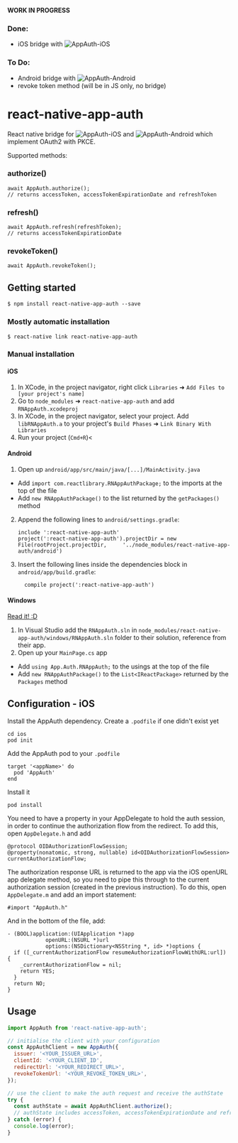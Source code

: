 **WORK IN PROGRESS**

### Done:
- iOS bridge with ![AppAuth-iOS](https://github.com/openid/AppAuth-iOS)


### To Do:
- Android bridge with ![AppAuth-Android](https://github.com/openid/AppAuth-Android)
- revoke token method (will be in JS only, no bridge)

# react-native-app-auth


React native bridge for ![AppAuth-iOS](https://github.com/openid/AppAuth-iOS) and ![AppAuth-Android](https://github.com/openid/AppAuth-Android) which implement OAuth2 with PKCE.

Supported methods:

### authorize()
```
await AppAuth.authorize();
// returns accessToken, accessTokenExpirationDate and refreshToken
```

### refresh()
```
await AppAuth.refresh(refreshToken);
// returns accessTokenExpirationDate
```

### revokeToken()
```
await AppAuth.revokeToken();
```

## Getting started

`$ npm install react-native-app-auth --save`

### Mostly automatic installation

`$ react-native link react-native-app-auth`


### Manual installation

#### iOS

1. In XCode, in the project navigator, right click `Libraries` ➜ `Add Files to [your project's name]`
2. Go to `node_modules` ➜ `react-native-app-auth` and add `RNAppAuth.xcodeproj`
3. In XCode, in the project navigator, select your project. Add `libRNAppAuth.a` to your project's `Build Phases` ➜ `Link Binary With Libraries`
4. Run your project (`Cmd+R`)<

#### Android

1. Open up `android/app/src/main/java/[...]/MainActivity.java`
  - Add `import com.reactlibrary.RNAppAuthPackage;` to the imports at the top of the file
  - Add `new RNAppAuthPackage()` to the list returned by the `getPackages()` method
2. Append the following lines to `android/settings.gradle`:
  	```
  	include ':react-native-app-auth'
  	project(':react-native-app-auth').projectDir = new File(rootProject.projectDir, 	'../node_modules/react-native-app-auth/android')
  	```
3. Insert the following lines inside the dependencies block in `android/app/build.gradle`:
  	```
      compile project(':react-native-app-auth')
  	```

#### Windows
[Read it! :D](https://github.com/ReactWindows/react-native)

1. In Visual Studio add the `RNAppAuth.sln` in `node_modules/react-native-app-auth/windows/RNAppAuth.sln` folder to their solution, reference from their app.
2. Open up your `MainPage.cs` app
  - Add `using App.Auth.RNAppAuth;` to the usings at the top of the file
  - Add `new RNAppAuthPackage()` to the `List<IReactPackage>` returned by the `Packages` method

## Configuration - iOS

Install the AppAuth dependency. Create a `.podfile` if one didn't exist yet
```
cd ios
pod init
```

Add the AppAuth pod to your `.podfile`
```
target '<appName>' do
  pod 'AppAuth'
end
```

Install it
```
pod install
```

You need to have a property in your AppDelegate to hold the auth session, in order to continue the authorization flow from the redirect. To add this, open `AppDelegate.h` and add

```
@protocol OIDAuthorizationFlowSession;
@property(nonatomic, strong, nullable) id<OIDAuthorizationFlowSession> currentAuthorizationFlow;
```

The authorization response URL is returned to the app via the iOS openURL app delegate method, so you need to pipe this through to the current authorization session (created in the previous instruction). To do this, open `AppDelegate.m` and add an import statement:
```
#import "AppAuth.h"
```

And in the bottom of the file, add:
```
- (BOOL)application:(UIApplication *)app
            openURL:(NSURL *)url
            options:(NSDictionary<NSString *, id> *)options {
  if ([_currentAuthorizationFlow resumeAuthorizationFlowWithURL:url]) {
    _currentAuthorizationFlow = nil;
    return YES;
  }
  return NO;
}
```


## Usage
```javascript
import AppAuth from 'react-native-app-auth';

// initialise the client with your configuration
const AppAuthClient = new AppAuth({
  issuer: '<YOUR_ISSUER_URL>',
  clientId: '<YOUR_CLIENT_ID',
  redirectUrl: '<YOUR_REDIRECT_URL>',
  revokeTokenUrl: '<YOUR_REVOKE_TOKEN_URL>',
});

// use the client to make the auth request and receive the authState
try {
  const authState = await AppAuthClient.authorize();
  // authState includes accessToken, accessTokenExpirationDate and refreshToken
} catch (error) {
  console.log(error);
}
```
